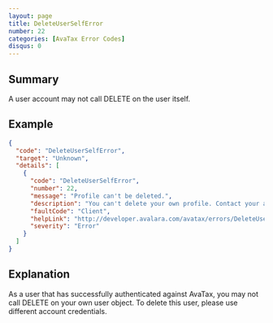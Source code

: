```yaml
---
layout: page
title: DeleteUserSelfError
number: 22
categories: [AvaTax Error Codes]
disqus: 0
---
```


## Summary

A user account may not call DELETE on the user itself.

## Example

```json
{
  "code": "DeleteUserSelfError",
  "target": "Unknown",
  "details": [
    {
      "code": "DeleteUserSelfError",
      "number": 22,
      "message": "Profile can't be deleted.",
      "description": "You can't delete your own profile. Contact your account administrator for help. -0-",
      "faultCode": "Client",
      "helpLink": "http://developer.avalara.com/avatax/errors/DeleteUserSelfError",
      "severity": "Error"
    }
  ]
}
```

## Explanation

As a user that has successfully authenticated against AvaTax, you may not call DELETE on your own user object.  To delete this user, please use different account credentials.
